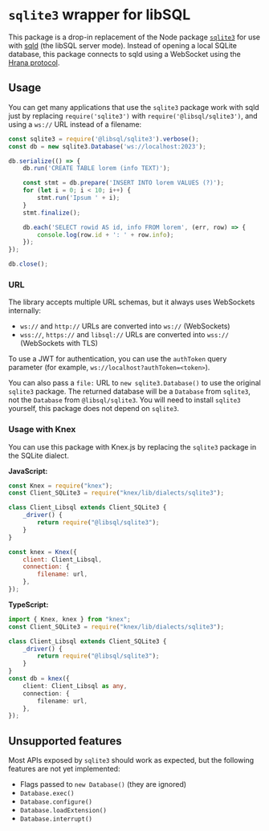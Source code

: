 # `sqlite3` wrapper for libSQL

This package is a drop-in replacement of the Node package [`sqlite3`](https://www.npmjs.com/package/sqlite3) for use with [sqld](https://github.com/libsql/sqld) (the libSQL server mode). Instead of opening a local SQLite database, this package connects to sqld using a WebSocket using the [Hrana protocol](https://github.com/libsql/hrana-client-ts).

## Usage

You can get many applications that use the `sqlite3` package work with sqld just by replacing `require('sqlite3')` with `require('@libsql/sqlite3')`, and using a `ws://` URL instead of a filename:

```javascript
const sqlite3 = require('@libsql/sqlite3').verbose();
const db = new sqlite3.Database('ws://localhost:2023');

db.serialize(() => {
    db.run('CREATE TABLE lorem (info TEXT)');

    const stmt = db.prepare('INSERT INTO lorem VALUES (?)');
    for (let i = 0; i < 10; i++) {
        stmt.run('Ipsum ' + i);
    }
    stmt.finalize();

    db.each('SELECT rowid AS id, info FROM lorem', (err, row) => {
        console.log(row.id + ': ' + row.info);
    });
});

db.close();
```

### URL

The library accepts multiple URL schemas, but it always uses WebSockets internally:

- `ws://` and `http://` URLs are converted into `ws://` (WebSockets)
- `wss://`, `https://` and `libsql://` URLs are converted into `wss://` (WebSockets with TLS)

To use a JWT for authentication, you can use the `authToken` query parameter (for example,
`ws://localhost?authToken=<token>`).

You can also pass a `file:` URL to `new sqlite3.Database()` to use the original `sqlite3` package. The returned database will be a `Database` from `sqlite3`, not the `Database` from `@libsql/sqlite3`. You will need to install `sqlite3` yourself, this package does not depend on `sqlite3`.

### Usage with Knex

You can use this package with Knex.js by replacing the `sqlite3` package in the SQLite dialect.

**JavaScript:**

```javascript
const Knex = require("knex");
const Client_SQLite3 = require("knex/lib/dialects/sqlite3");

class Client_Libsql extends Client_SQLite3 {
    _driver() {
        return require("@libsql/sqlite3");
    }
}

const knex = Knex({
    client: Client_Libsql,
    connection: {
        filename: url,
    },
});
```

**TypeScript:**

```typescript
import { Knex, knex } from "knex";
const Client_SQLite3 = require("knex/lib/dialects/sqlite3");

class Client_Libsql extends Client_SQLite3 {
    _driver() {
        return require("@libsql/sqlite3");
    }
}
const db = knex({
    client: Client_Libsql as any,
    connection: {
        filename: url,
    },
});
```

## Unsupported features

Most APIs exposed by `sqlite3` should work as expected, but the following features are not yet implemented:

- Flags passed to `new Database()` (they are ignored)
- `Database.exec()`
- `Database.configure()`
- `Database.loadExtension()`
- `Database.interrupt()`
